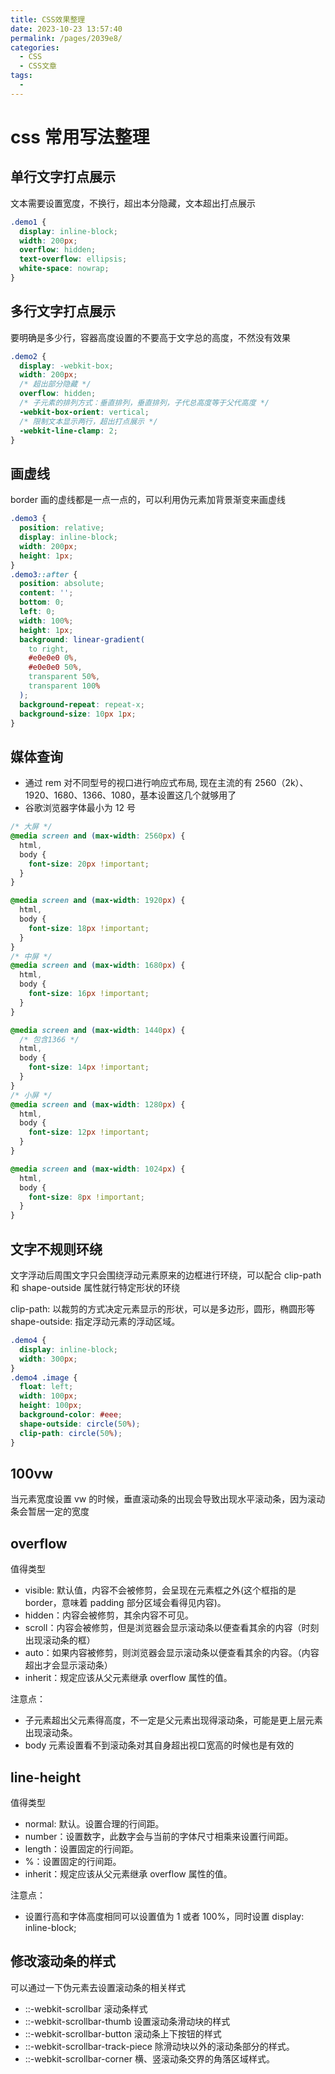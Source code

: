 ```yaml
---
title: CSS效果整理
date: 2023-10-23 13:57:40
permalink: /pages/2039e8/
categories:
  - CSS
  - CSS文章
tags:
  -
---
```


# css 常用写法整理

## 单行文字打点展示

文本需要设置宽度，不换行，超出本分隐藏，文本超出打点展示

```css
.demo1 {
  display: inline-block;
  width: 200px;
  overflow: hidden;
  text-overflow: ellipsis;
  white-space: nowrap;
}
```

## 多行文字打点展示

要明确是多少行，容器高度设置的不要高于文字总的高度，不然没有效果

```css
.demo2 {
  display: -webkit-box;
  width: 200px;
  /* 超出部分隐藏 */
  overflow: hidden;
  /* 子元素的排列方式：垂直排列，垂直排列，子代总高度等于父代高度 */
  -webkit-box-orient: vertical;
  /* 限制文本显示两行，超出打点展示 */
  -webkit-line-clamp: 2;
}
```

## 画虚线

border 画的虚线都是一点一点的，可以利用伪元素加背景渐变来画虚线

```css
.demo3 {
  position: relative;
  display: inline-block;
  width: 200px;
  height: 1px;
}
.demo3::after {
  position: absolute;
  content: '';
  bottom: 0;
  left: 0;
  width: 100%;
  height: 1px;
  background: linear-gradient(
    to right,
    #e0e0e0 0%,
    #e0e0e0 50%,
    transparent 50%,
    transparent 100%
  );
  background-repeat: repeat-x;
  background-size: 10px 1px;
}
```

## 媒体查询

- 通过 rem 对不同型号的视口进行响应式布局, 现在主流的有 2560（2k）、1920、1680、1366、1080，基本设置这几个就够用了
- 谷歌浏览器字体最小为 12 号

```css
/* 大屏 */
@media screen and (max-width: 2560px) {
  html,
  body {
    font-size: 20px !important;
  }
}

@media screen and (max-width: 1920px) {
  html,
  body {
    font-size: 18px !important;
  }
}
/* 中屏 */
@media screen and (max-width: 1680px) {
  html,
  body {
    font-size: 16px !important;
  }
}

@media screen and (max-width: 1440px) {
  /* 包含1366 */
  html,
  body {
    font-size: 14px !important;
  }
}
/* 小屏 */
@media screen and (max-width: 1280px) {
  html,
  body {
    font-size: 12px !important;
  }
}

@media screen and (max-width: 1024px) {
  html,
  body {
    font-size: 8px !important;
  }
}
```

## 文字不规则环绕

文字浮动后周围文字只会围绕浮动元素原来的边框进行环绕，可以配合 clip-path 和 shape-outside 属性就行特定形状的环绕

clip-path: 以裁剪的方式决定元素显示的形状，可以是多边形，圆形，椭圆形等
shape-outside: 指定浮动元素的浮动区域。

```css
.demo4 {
  display: inline-block;
  width: 300px;
}
.demo4 .image {
  float: left;
  width: 100px;
  height: 100px;
  background-color: #eee;
  shape-outside: circle(50%);
  clip-path: circle(50%);
}
```

## 100vw

当元素宽度设置 vw 的时候，垂直滚动条的出现会导致出现水平滚动条，因为滚动条会暂居一定的宽度

## overflow

值得类型

- visible: 默认值，内容不会被修剪，会呈现在元素框之外(这个框指的是 border，意味着 padding 部分区域会看得见内容)。
- hidden：内容会被修剪，其余内容不可见。
- scroll：内容会被修剪，但是浏览器会显示滚动条以便查看其余的内容（时刻出现滚动条的框）
- auto：如果内容被修剪，则浏览器会显示滚动条以便查看其余的内容。（内容超出才会显示滚动条）
- inherit：规定应该从父元素继承 overflow 属性的值。

注意点：

- 子元素超出父元素得高度，不一定是父元素出现得滚动条，可能是更上层元素出现滚动条。
- body 元素设置看不到滚动条对其自身超出视口宽高的时候也是有效的

## line-height

值得类型

- normal: 默认。设置合理的行间距。
- number：设置数字，此数字会与当前的字体尺寸相乘来设置行间距。
- length：设置固定的行间距。
- %：设置固定的行间距。
- inherit：规定应该从父元素继承 overflow 属性的值。

注意点：

- 设置行高和字体高度相同可以设置值为 1 或者 100%，同时设置 display: inline-block;

## 修改滚动条的样式

可以通过一下伪元素去设置滚动条的相关样式

- ::-webkit-scrollbar 滚动条样式
- ::-webkit-scrollbar-thumb 设置滚动条滑动块的样式
- ::-webkit-scrollbar-button 滚动条上下按钮的样式
- ::-webkit-scrollbar-track-piece 除滑动块以外的滚动条部分的样式。
- ::-webkit-scrollbar-corner 横、竖滚动条交界的角落区域样式。
